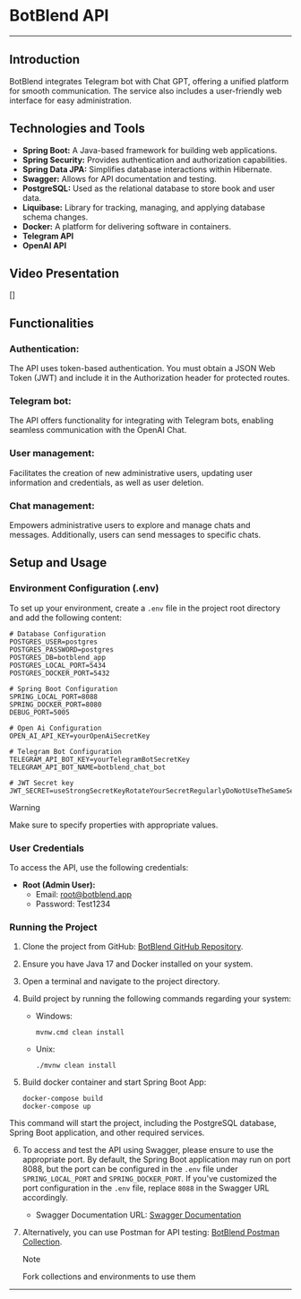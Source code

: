 # BotBlend API

---

## Introduction

BotBlend integrates Telegram bot with Chat GPT, offering a unified platform for smooth communication.
The service also includes a user-friendly web interface for easy administration.

## Technologies and Tools

- **Spring Boot:** A Java-based framework for building web applications.
- **Spring Security:** Provides authentication and authorization capabilities.
- **Spring Data JPA:** Simplifies database interactions within Hibernate.
- **Swagger:** Allows for API documentation and testing.
- **PostgreSQL:** Used as the relational database to store book and user data.
- **Liquibase:** Library for tracking, managing, and applying database schema changes.
- **Docker:** A platform for delivering software in containers.
- **Telegram API**
- **OpenAI API**

## Video Presentation

[![]()]

## Functionalities

### Authentication:

The API uses token-based authentication. You must obtain a JSON Web Token (JWT) and include it in the Authorization
header for protected routes.

### Telegram bot:

The API offers functionality for integrating with Telegram bots, enabling seamless communication with the OpenAI Chat.

### User management:

Facilitates the creation of new administrative users, updating user information and credentials, as well as user deletion.


### Chat management:

Empowers administrative users to explore and manage chats and messages. Additionally, users can send messages to specific chats.

## Setup and Usage

### Environment Configuration (.env)

To set up your environment, create a `.env` file in the project root directory and add the following content:

```.env
# Database Configuration
POSTGRES_USER=postgres
POSTGRES_PASSWORD=postgres
POSTGRES_DB=botblend_app
POSTGRES_LOCAL_PORT=5434
POSTGRES_DOCKER_PORT=5432

# Spring Boot Configuration
SPRING_LOCAL_PORT=8088
SPRING_DOCKER_PORT=8080
DEBUG_PORT=5005

# Open Ai Configuration
OPEN_AI_API_KEY=yourOpenAiSecretKey

# Telegram Bot Configuration
TELEGRAM_API_BOT_KEY=yourTelegramBotSecretKey
TELEGRAM_API_BOT_NAME=botblend_chat_bot

# JWT Secret key
JWT_SECRET=useStrongSecretKeyRotateYourSecretRegularlyDoNotUseTheSameSecretForMultipleJWTs

```
> [!WARNING]
> Make sure to specify properties with appropriate values.

### User Credentials

To access the API, use the following credentials:

- **Root (Admin User):**
    - Email: root@botblend.app
    - Password: Test1234

### Running the Project

1. Clone the project from
   GitHub: [BotBlend GitHub Repository](https://github.com/Dimagaa/botblend).

2. Ensure you have Java 17 and Docker installed on your system.

3. Open a terminal and navigate to the project directory.

4. Build project by running the following commands regarding your system:
    - Windows:
      ```
      mvnw.cmd clean install
      ```

    - Unix:
      ```
      ./mvnw clean install
      ```

5. Build docker container and start Spring Boot App:
   ```
   docker-compose build
   docker-compose up
   ```
This command will start the project, including the PostgreSQL database, Spring Boot application, and other required
services.

6. To access and test the API using Swagger, please ensure to use the appropriate port. By default, the Spring Boot
   application may run on port 8088, but the port can be configured in the `.env` file under `SPRING_LOCAL_PORT`
   and `SPRING_DOCKER_PORT`. If you've customized the port configuration in the `.env` file, replace `8088` in the
   Swagger URL accordingly.

    - Swagger Documentation URL: [Swagger Documentation](http://localhost:<PORT>/api/swagger-ui/index.html#/)

7. Alternatively, you can use Postman for API
   testing: [BotBlend Postman Collection](https://www.postman.com/lively-spaceship-141404/workspace/botblend).
   >[!NOTE]
   >Fork collections and environments to use them
   
---
